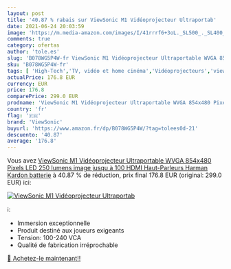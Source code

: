 ```yaml
---
layout: post
title: '40.87 % rabais sur ViewSonic M1 Vidéoprojecteur Ultraportab'
date: 2021-06-24 20:03:59
image: 'https://m.media-amazon.com/images/I/41rrrf6+3oL._SL500_._SL400_.jpg'
comments: true
category: ofertas
author: 'tole.es'
slug: 'B078WG5P4W-fr ViewSonic M1 Vidéoprojecteur Ultraportable WVGA 854x480...'
sku: 'B078WG5P4W-fr'
tags: [ 'High-Tech','TV, vidéo et home cinéma','Vidéoprojecteurs','viewsonic', ]
actualPrice: 176.8 EUR
currency: EUR
price: 176.8
comparePrice: 299.0 EUR
prodname: 'ViewSonic M1 Vidéoprojecteur Ultraportable WVGA 854x480 Pixels LED 250 lumens  image jusqu à 100    HDMI  Haut-Parleurs Harman Kardon  batterie'
country: 'fr'
flag: '🇫🇷'
brand: 'ViewSonic'
buyurl: 'https://www.amazon.fr/dp/B078WG5P4W/?tag=tolees0d-21'
descuento: '40.87'
average: '176.8'
---
```


Vous avez [ViewSonic M1 Vidéoprojecteur Ultraportable WVGA 854x480 Pixels LED 250 lumens  image jusqu à 100    HDMI  Haut-Parleurs Harman Kardon  batterie](https://www.amazon.fr/dp/B078WG5P4W/?tag=tolees0d-21)  à  40.87 % de réduction, prix final  176.8 EUR (original: 299.0 EUR) ici:

[![ViewSonic M1 Vidéoprojecteur Ultraportab](https://m.media-amazon.com/images/I/41rrrf6+3oL._SL500_._SL400_.jpg)](https://www.amazon.fr/dp/B078WG5P4W/?tag=tolees0d-21)

ℹ️:

- Immersion exceptionnelle
- Produit destiné aux joueurs exigeants
- Tension: 100-240 VCA
- Qualité de fabrication irréprochable

[🛒 Achetez-le maintenant!!](https://www.amazon.fr/dp/B078WG5P4W/?tag=tolees0d-21)
